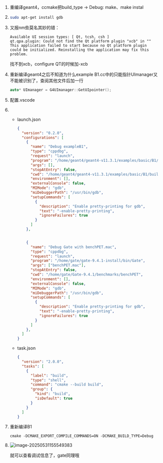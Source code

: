 1. 重编译geant4，ccmake把build_type → Debug: make、make instal

2. ```sh
   sudo apt-get install gdb
   ```

3. 又报nm些莫名其妙的错：

   ```
   Available UI session types: [ Qt, tcsh, csh ]
   qt.qpa.plugin: Could not find the Qt platform plugin "xcb" in ""
   This application failed to start because no Qt platform plugin could be initialized. Reinstalling the application may fix this problem.
   ```

   找不到xcb，configure QT的时候加-xcb

4. 重新编译geant4之后不知道为什么example B1.cc中的只能指针UImanager又不能被识别了，查阅其他文件后加一行

   ```cpp
   auto* UImanager = G4UImanager::GetUIpointer();
   ```

5. 配置.vscode

6. - launch.json

     ```json
     {
       "version": "0.2.0",
       "configurations": [
         {
           "name": "Debug exampleB1",
           "type": "cppdbg",
           "request": "launch",
           "program": "/home/geant4/geant4-v11.3.1/examples/basic/B1/build/exampleB1",
           "args": [],
           "stopAtEntry": false,
           "cwd": "/home/geant4/geant4-v11.3.1/examples/basic/B1/build",
           "environment": [],
           "externalConsole": false,
           "MIMode": "gdb",
           "miDebuggerPath": "/usr/bin/gdb",
           "setupCommands": [
             {
               "description": "Enable pretty-printing for gdb",
               "text": "-enable-pretty-printing",
               "ignoreFailures": true
             }
           ]
         },
     
     
         {
           "name": "Debug Gate with benchPET.mac",
           "type": "cppdbg",
           "request": "launch",
           "program": "/home/gate/gate-9.4.1-install/bin/Gate",
           "args": ["benchPET.mac"],
           "stopAtEntry": false,
           "cwd": "/home/gate/Gate-9.4.1/benchmarks/benchPET",
           "environment": [],
           "externalConsole": false,
           "MIMode": "gdb",
           "miDebuggerPath": "/usr/bin/gdb",
           "setupCommands": [
             {
               "description": "Enable pretty-printing for gdb",
               "text": "-enable-pretty-printing",
               "ignoreFailures": true
             }
           ]
         },
       ]
     }
     
     ```

     

   - task.json

     ```json
     {
       "version": "2.0.0",
       "tasks": [
         {
           "label": "build",
           "type": "shell",
           "command": "cmake --build build",
           "group": {
             "kind": "build",
             "isDefault": true
           }
         }
       ]
     }
     
     ```

7. 重新编译B1

   ```
   cmake -DCMAKE_EXPORT_COMPILE_COMMANDS=ON -DCMAKE_BUILD_TYPE=Debug
   ```

8. ![image-20250531155549383](C:\code\knowhow-transfer\md_pics\image-20250531155549383.png)

   就可以查看调试信息了，gate同理哦


